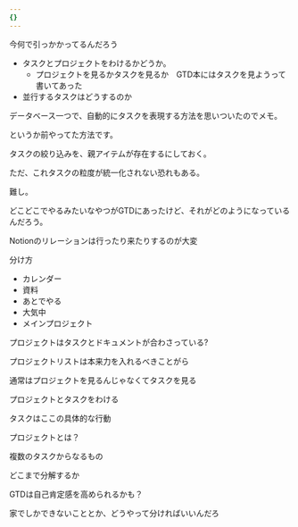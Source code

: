 ```yaml
---
{}
---
```

今何で引っかかってるんだろう

- タスクとプロジェクトをわけるかどうか。
    - プロジェクトを見るかタスクを見るか　GTD本にはタスクを見ようって書いてあった
- 並行するタスクはどうするのか

  

データベース一つで、自動的にタスクを表現する方法を思いついたのでメモ。

というか前やってた方法です。

タスクの絞り込みを、親アイテムが存在するにしておく。

ただ、これタスクの粒度が統一化されない恐れもある。

難し。

  

どこどこでやるみたいなやつがGTDにあったけど、それがどのようになっているんだろう。

  

Notionのリレーションは行ったり来たりするのが大変

  

分け方

- カレンダー
- 資料
- あとでやる
- 大気中
- メインプロジェクト

プロジェクトはタスクとドキュメントが合わさっている?

プロジェクトリストは本来力を入れるべきことがら

通常はプロジェクトを見るんじゃなくてタスクを見る

  

プロジェクトとタスクをわける

タスクはここの具体的な行動

プロジェクトとは？

複数のタスクからなるもの

どこまで分解するか

  

GTDは自己肯定感を高められるかも？

  

家でしかできないこととか、どうやって分ければいいんだろ